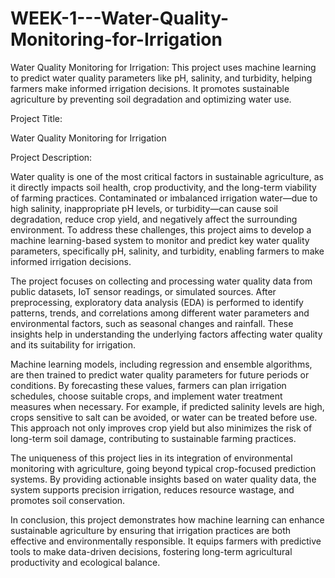 # WEEK-1---Water-Quality-Monitoring-for-Irrigation
Water Quality Monitoring for Irrigation: This project uses machine learning to predict water quality parameters like pH, salinity, and turbidity, helping farmers make informed irrigation decisions. It promotes sustainable agriculture by preventing soil degradation and optimizing water use.

Project Title:

Water Quality Monitoring for Irrigation

Project Description:

Water quality is one of the most critical factors in sustainable agriculture, as it directly impacts soil health, crop productivity, and the long-term viability of farming practices. Contaminated or imbalanced irrigation water—due to high salinity, inappropriate pH levels, or turbidity—can cause soil degradation, reduce crop yield, and negatively affect the surrounding environment. To address these challenges, this project aims to develop a machine learning-based system to monitor and predict key water quality parameters, specifically pH, salinity, and turbidity, enabling farmers to make informed irrigation decisions.

The project focuses on collecting and processing water quality data from public datasets, IoT sensor readings, or simulated sources. After preprocessing, exploratory data analysis (EDA) is performed to identify patterns, trends, and correlations among different water parameters and environmental factors, such as seasonal changes and rainfall. These insights help in understanding the underlying factors affecting water quality and its suitability for irrigation.

Machine learning models, including regression and ensemble algorithms, are then trained to predict water quality parameters for future periods or conditions. By forecasting these values, farmers can plan irrigation schedules, choose suitable crops, and implement water treatment measures when necessary. For example, if predicted salinity levels are high, crops sensitive to salt can be avoided, or water can be treated before use. This approach not only improves crop yield but also minimizes the risk of long-term soil damage, contributing to sustainable farming practices.

The uniqueness of this project lies in its integration of environmental monitoring with agriculture, going beyond typical crop-focused prediction systems. By providing actionable insights based on water quality data, the system supports precision irrigation, reduces resource wastage, and promotes soil conservation.

In conclusion, this project demonstrates how machine learning can enhance sustainable agriculture by ensuring that irrigation practices are both effective and environmentally responsible. It equips farmers with predictive tools to make data-driven decisions, fostering long-term agricultural productivity and ecological balance.
